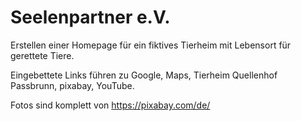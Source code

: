 # Seelenpartner e.V.

Erstellen einer Homepage für ein fiktives Tierheim mit Lebensort für gerettete Tiere.

Eingebettete Links führen zu Google, Maps, Tierheim Quellenhof Passbrunn, pixabay, YouTube.

Fotos sind komplett von https://pixabay.com/de/


